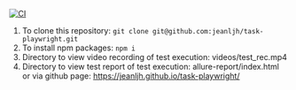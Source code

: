 [![CI](https://github.com/jeanljh/task/actions/workflows/main.yml/badge.svg)](https://github.com/jeanljh/task/actions/workflows/main.yml)

1. To clone this repository: ```git clone git@github.com:jeanljh/task-playwright.git```
2. To install npm packages: ```npm i```
3. Directory to view video recording of test execution: videos/test_rec.mp4
4. Directory to view test report of test execution: allure-report/index.html or via github page: https://jeanljh.github.io/task-playwright/
